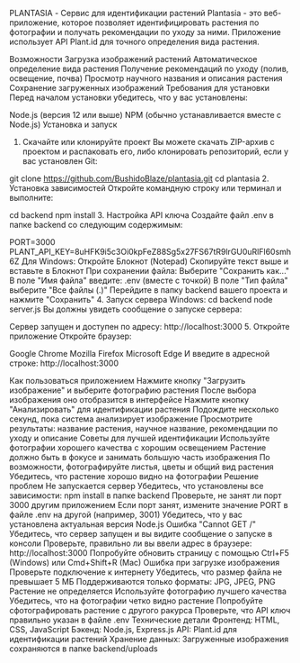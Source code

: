 PLANTASIA - Сервис для идентификации растений
Plantasia - это веб-приложение, которое позволяет идентифицировать растения по фотографии и получать рекомендации по уходу за ними. Приложение использует API Plant.id для точного определения вида растения.

Возможности
Загрузка изображений растений
Автоматическое определение вида растения
Получение рекомендаций по уходу (полив, освещение, почва)
Просмотр научного названия и описания растения
Сохранение загруженных изображений
Требования для установки
Перед началом установки убедитесь, что у вас установлены:

Node.js (версия 12 или выше)
NPM (обычно устанавливается вместе с Node.js)
Установка и запуск
1. Скачайте или клонируйте проект
Вы можете скачать ZIP-архив с проектом и распаковать его, либо клонировать репозиторий, если у вас установлен Git:

git clone https://github.com/BushidoBlaze/plantasia.git
cd plantasia
2. Установка зависимостей
Откройте командную строку или терминал и выполните:

cd backend
npm install
3. Настройка API ключа
Создайте файл .env в папке backend со следующим содержимым:

PORT=3000
PLANT_API_KEY=8uHFK9i5c3Oi0kpFeZ88Sg5x27FS67tR9lrGU0uRlFl60smh6Z
Для Windows:
Откройте Блокнот (Notepad)
Скопируйте текст выше и вставьте в Блокнот
При сохранении файла:
Выберите "Сохранить как..."
В поле "Имя файла" введите: .env (вместе с точкой)
В поле "Тип файла" выберите "Все файлы (.)"
Перейдите в папку backend вашего проекта и нажмите "Сохранить"
4. Запуск сервера
Windows:
cd backend
node server.js
Вы должны увидеть сообщение о запуске сервера:

Сервер запущен и доступен по адресу: http://localhost:3000
5. Откройте приложение
Откройте браузер:

Google Chrome
Mozilla Firefox
Microsoft Edge
И введите в адресной строке: http://localhost:3000

Как пользоваться приложением
Нажмите кнопку "Загрузить изображение" и выберите фотографию растения
После выбора изображения оно отобразится в интерфейсе
Нажмите кнопку "Анализировать" для идентификации растения
Подождите несколько секунд, пока система анализирует изображение
Просмотрите результаты: название растения, научное название, рекомендации по уходу и описание
Советы для лучшей идентификации
Используйте фотографии хорошего качества с хорошим освещением
Растение должно быть в фокусе и занимать большую часть изображения
По возможности, фотографируйте листья, цветы и общий вид растения
Убедитесь, что растение хорошо видно на фотографии
Решение проблем
Не запускается сервер
Убедитесь, что установлены все зависимости: npm install в папке backend
Проверьте, не занят ли порт 3000 другим приложением
Если порт занят, измените значение PORT в файле .env на другой (например, 3001)
Убедитесь, что у вас установлена актуальная версия Node.js
Ошибка "Cannot GET /"
Убедитесь, что сервер запущен и вы видите сообщение о запуске в консоли
Проверьте, правильно ли вы ввели адрес в браузере: http://localhost:3000
Попробуйте обновить страницу с помощью Ctrl+F5 (Windows) или Cmd+Shift+R (Mac)
Ошибка при загрузке изображения
Проверьте подключение к интернету
Убедитесь, что размер файла не превышает 5 МБ
Поддерживаются только форматы: JPG, JPEG, PNG
Растение не определяется
Используйте фотографию лучшего качества
Убедитесь, что на фотографии четко видно растение
Попробуйте сфотографировать растение с другого ракурса
Проверьте, что API ключ правильно указан в файле .env
Технические детали
Фронтенд: HTML, CSS, JavaScript
Бэкенд: Node.js, Express.js
API: Plant.id для идентификации растений
Хранение данных: Загруженные изображения сохраняются в папке backend/uploads
